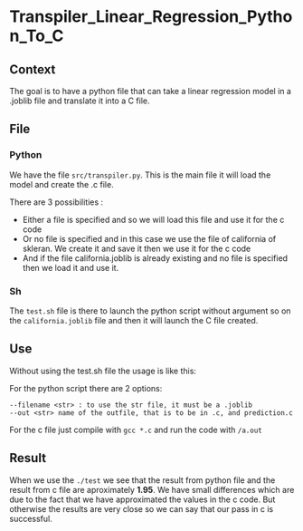 # Transpiler_Linear_Regression_Python_To_C

## Context

The goal is to have a python file that can take a linear regression model in a .joblib file and translate it into a C file.

## File

### Python

We have the file `src/transpiler.py`.
This is the main file it will load the model and create the .c file.

There are 3 possibilities :

* Either a file is specified and so we will load this file and use it for the c code
* Or no file is specified and in this case we use the file of california of skleran. We create it and save it then we use it for the c code
* And if the file california.joblib is already existing and no file is specified then we load it and use it.

### Sh

The `test.sh` file is there to launch the python script without argument so on the `california.joblib` file and then it will launch the C file created.

## Use

Without using the test.sh file the usage is like this:

For the python script there are 2 options:

    --filename <str> : to use the str file, it must be a .joblib
    --out <str> name of the outfile, that is to be in .c, and prediction.c

For the c file just compile with `gcc *.c` and run the code with `/a.out`

## Result

When we use the `./test` we see that the result from python file and the result from c file are aproximately __1.95__.
We have small differences which are due to the fact that we have approximated the values in the c code.
But otherwise the results are very close so we can say that our pass in c is successful.
